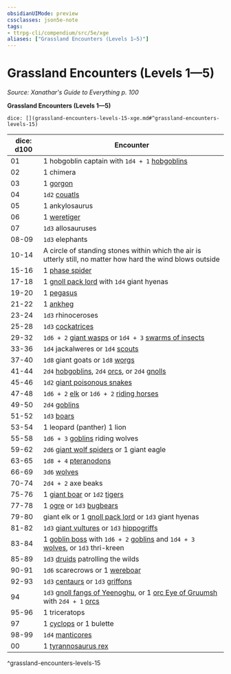 ```yaml
---
obsidianUIMode: preview
cssclasses: json5e-note
tags:
- ttrpg-cli/compendium/src/5e/xge
aliases: ["Grassland Encounters (Levels 1—5)"]
---
```

# Grassland Encounters (Levels 1—5)
*Source: Xanathar's Guide to Everything p. 100* 

**Grassland Encounters (Levels 1—5)**

`dice: [](grassland-encounters-levels-15-xge.md#^grassland-encounters-levels-15)`

| dice: d100 | Encounter |
|------------|-----------|
| 01 | 1 hobgoblin captain with `1d4 + 1` [hobgoblins](hobgoblin.md) |
| 02 | 1 chimera |
| 03 | 1 [gorgon](gorgon.md) |
| 04 | `1d2` [couatls](couatl.md) |
| 05 | 1 ankylosaurus |
| 06 | 1 [weretiger](weretiger.md) |
| 07 | `1d3` allosauruses |
| 08-09 | `1d3` elephants |
| 10-14 | A circle of standing stones within which the air is utterly still, no matter how hard the wind blows outside |
| 15-16 | 1 [phase spider](phase-spider.md) |
| 17-18 | 1 [gnoll pack lord](gnoll-pack-lord.md) with `1d4` giant hyenas |
| 19-20 | 1 [pegasus](pegasus.md) |
| 21-22 | 1 [ankheg](ankheg.md) |
| 23-24 | `1d3` rhinoceroses |
| 25-28 | `1d3` [cockatrices](cockatrice.md) |
| 29-32 | `1d6 + 2` [giant wasps](giant-wasp.md) or `1d4 + 3` [swarms of insects](swarm-of-insects.md) |
| 33-36 | `1d4` jackalweres or `1d4` [scouts](scout.md) |
| 37-40 | `1d8` giant goats or `1d8` [worgs](worg-xmm.md) |
| 41-44 | `2d4` [hobgoblins](hobgoblin.md), `2d4` [orcs](orc.md), or `2d4` [gnolls](gnoll.md) |
| 45-46 | `1d2` [giant poisonous snakes](giant-poisonous-snake.md) |
| 47-48 | `1d6 + 2` [elk](elk-xphb.md) or `1d6 + 2` [riding horses](3-Compendium/CLI/bestiary/beast/riding-horse-xphb.md) |
| 49-50 | `2d4` [goblins](goblin.md) |
| 51-52 | `1d3` [boars](boar-xphb.md) |
| 53-54 | 1 leopard (panther) 1 lion |
| 55-58 | `1d6 + 3` [goblins](goblin.md) riding wolves |
| 59-62 | `2d6` [giant wolf spiders](giant-wolf-spider.md) or 1 giant eagle |
| 63-65 | `1d8 + 4` [pteranodons](pteranodon.md) |
| 66-69 | `3d6` [wolves](wolf-xphb.md) |
| 70-74 | `2d4 + 2` axe beaks |
| 75-76 | 1 [giant boar](giant-boar.md) or `1d2` [tigers](tiger-xphb.md) |
| 77-78 | 1 [ogre](ogre-xmm.md) or `1d3` [bugbears](bugbear.md) |
| 79-80 | giant elk or 1 [gnoll pack lord](gnoll-pack-lord.md) or `1d3` giant hyenas |
| 81-82 | `1d3` [giant vultures](giant-vulture.md) or `1d3` [hippogriffs](hippogriff.md) |
| 83-84 | 1 [goblin boss](goblin-boss.md) with `1d6 + 2` [goblins](goblin.md) and `1d4 + 3` [wolves](wolf-xphb.md), or `1d3` thri-kreen |
| 85-89 | `1d3` [druids](druid.md) patrolling the wilds |
| 90-91 | `1d6` scarecrows or 1 [wereboar](wereboar.md) |
| 92-93 | `1d3` [centaurs](centaur.md) or `1d3` [griffons](griffon.md) |
| 94 | `1d3` [gnoll fangs of Yeenoghu](gnoll-fang-of-yeenoghu.md), or 1 [orc Eye of Gruumsh](orc-eye-of-gruumsh.md) with `2d4 + 1` [orcs](orc.md) |
| 95-96 | 1 triceratops |
| 97 | 1 [cyclops](cyclops.md) or 1 bulette |
| 98-99 | `1d4` [manticores](manticore.md) |
| 00 | 1 [tyrannosaurus rex](tyrannosaurus-rex.md) |
^grassland-encounters-levels-15